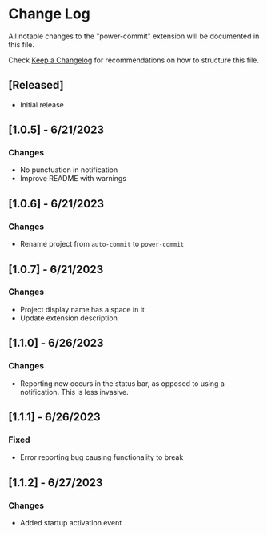 # Change Log

All notable changes to the "power-commit" extension will be documented in this file.

Check [Keep a Changelog](http://keepachangelog.com/) for recommendations on how to structure this file.

## [Released]

- Initial release

## [1.0.5] - 6/21/2023

### Changes

- No punctuation in notification
- Improve README with warnings

## [1.0.6] - 6/21/2023

### Changes

- Rename project from `auto-commit` to `power-commit`

## [1.0.7] - 6/21/2023

### Changes

- Project display name has a space in it
- Update extension description

## [1.1.0] - 6/26/2023

### Changes

- Reporting now occurs in the status bar, as opposed to using a notification. This is less invasive.

## [1.1.1] - 6/26/2023

### Fixed

- Error reporting bug causing functionality to break

## [1.1.2] - 6/27/2023

### Changes

- Added startup activation event
